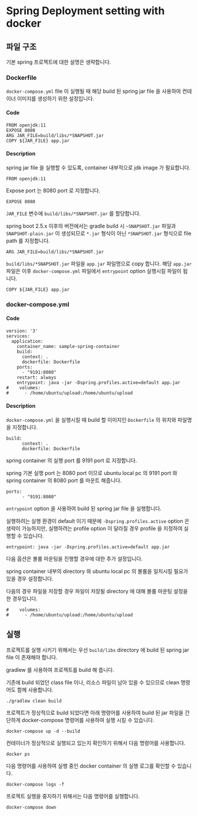 # Spring Deployment setting with docker

## 파일 구조

기본 spring 프로젝트에 대한 설명은 생략합니다.

### Dockerfile

`docker-compose.yml` file 이 실행될 때 해당 build 된 spring jar file 을 사용하여 컨테이너 이미지를 생성하기 위한 설정입니다.

#### Code

```
FROM openjdk:11
EXPOSE 8080
ARG JAR_FILE=build/libs/*SNAPSHOT.jar
COPY ${JAR_FILE} app.jar
```

#### Description

spring jar file 을 실행할 수 있도록, container 내부적으로 jdk image 가 필요합니다.

```
FROM openjdk:11
```

Expose port 는 8080 port 로 지정합니다.

```
EXPOSE 8080
```

`JAR_FILE` 변수에 `build/libs/*SNAPSHOT.jar` 를 할당합니다.

spring boot 2.5.x 이후의 버전에서는 gradle build 시 `~SNAPSHOT.jar` 파일과 `SNAPSHOT-plain.jar` 이 생성되므로 `*.jar` 형식이 아닌 `*SNAPSHOT.jar` 형식으로 file path 를 지정합니다. 

```
ARG JAR_FILE=build/libs/*SNAPSHOT.jar
```

`build/libs/*SNAPSHOT.jar` 파일을 `app.jar` 파일명으로 copy 합니다.
해당 `app.jar` 파일은 이후 `docker-compose.yml` 파일에서 `entrypoint` option 실행시킬 파일이 됩니다.

```
COPY ${JAR_FILE} app.jar
```


### docker-compose.yml

#### Code

```
version: '3'
services:
  application:
    container_name: sample-spring-container
    build:
      context: .
      dockerfile: Dockerfile
    ports:
      - "9191:8080"
    restart: always
    entrypoint: java -jar -Dspring.profiles.active=default app.jar
#    volumes:
#      - /home/ubuntu/upload:/home/ubuntu/upload
```

#### Description

`docker-compose.yml` 을 실행시킬 때 build 할 이미지인 `Dockerfile` 의 위치와 파일명을 지정합니다.

```
build:
      context: .
      dockerfile: Dockerfile
```

spring container 의 실행 port 를 9191 port 로 지정합니다.

spring 기본 실행 port 는 8080 port 이므로 ubuntu local pc 의 9191 port 와 spring container 의 8080 port 를 마운트 해줍니다.

```
ports:
      - "9191:8080"
```

`entrypoint` option 을 사용하여 build 된 spring jar file 을 실행합니다.

실행하려는 실행 환경이 default 이기 때문에 `-Dspring.profiles.active` option 은 생략이 가능하지만, 
실행하려는 profile option 이 달라질 경우 profile 을 지정하여 실행할 수 있습니다. 

```
entrypoint: java -jar -Dspring.profiles.active=default app.jar
```

다음 옵션은 볼륨 마운팅을 진행할 경우에 대한 추가 설정입니다.

spring container 내부의 directory 와 ubuntu local pc 의 볼륨을 일치시킬 필요가 있을 경우 설정합니다.

다음의 경우 파일을 저장할 경우 파일이 저장될 directory 에 대해 볼륨 마운팅 설정을 한 경우입니다.

```
#    volumes:
#      - /home/ubuntu/upload:/home/ubuntu/upload
```

## 실행

프로젝트를 실행 시키기 위해서는 우선 `build/libs` directory 에 build 된 spring jar file 이 존재해야 합니다.

gradlew 를 사용하여 프로젝트를 build 해 줍니다.

기존에 build 되었던 class file 이나, 리소스 파일이 남아 있을 수 있으므로 clean 명령어도 함께 사용합니다.

```
./gradlew clean build
```

프로젝트가 정상적으로 build 되었다면 아래 명령어를 사용하여 build 된 jar 파일을 간단하게 docker-compose 명령어를 사용하여 실행 시킬 수 있습니다.

```
docker-compose up -d --build
```

컨테이너가 정상적으로 실행되고 있는지 확인하기 위해서 다음 명령어를 사용합니다.

```
docker ps
```

다음 명령어를 사용하여 실행 중인 docker container 의 실행 로그를 확인할 수 있습니다.

```
docker-compose logs -f
```

프로젝트 실행을 중지하기 위해서는 다음 명령어를 실행합니다.

```
docker-compose down
```
